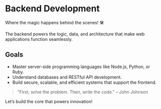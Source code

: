 # Backend Development

Where the magic happens behind the scenes! 🛠️

The backend powers the logic, data, and architecture that make web applications function seamlessly.

## Goals

- Master server-side programming languages like Node.js, Python, or Ruby.
- Understand databases and RESTful API development.
- Build secure, scalable, and efficient systems that support the frontend.

> "First, solve the problem. Then, write the code." – John Johnson

Let’s build the core that powers innovation!
